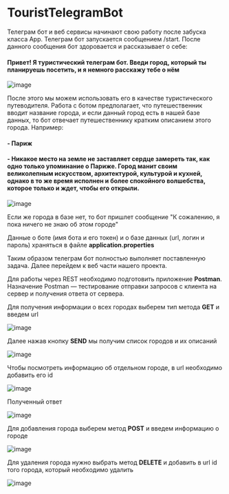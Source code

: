 # TouristTelegramBot

Телеграм бот и веб сервисы начинают свою работу после забуска класса App.
Телеграм бот запускается сообщением /start. После данного сообщения бот здоровается и рассказывает о себе:

#### Привет! Я туристический телеграм бот. Введи город, который ты планируешь посетить, и я немного расскажу тебе о нём

![image](https://user-images.githubusercontent.com/63640670/132995126-7735b818-92d3-4c30-9abf-2812c71759dd.png)

После этого мы можем использовать его в качестве туристического путеводителя.
Работа с ботом предполагает, что путешественник вводит название города, и если данный город есть в нашей базе данных, то бот отвечает путешественнику кратким описанием этого города. Например:

#### - Париж
#### - Никакое место на земле не заставляет сердце замереть так, как одно только упоминание о Париже. Город манит своим великолепным искусством, архитектурой, культурой и кухней, однако в то же время исполнен и более спокойного волшебства, которое только и ждет, чтобы его открыли.

![image](https://user-images.githubusercontent.com/63640670/132995140-5e10eed9-8908-4fa4-bd93-76bf27680aa6.png)

Если же города в базе нет, то бот пришлет сообщение "К сожалению, я пока ничего не знаю об этом городе"

Данные о боте (имя бота и его токен) и о базе данных (url, логин и пароль) храняться в файле **application.properties**

Таким образом телеграм бот полностью выполняет поставленную задача. 
Далее перейдем к веб части нашего проекта.

Для работы через REST необходимо подготовить приложение **Postman**.
Назначение Postman — тестирование отправки запросов с клиента на сервер и получения ответа от сервера.

Для получения информации о всех городах выберем тип метода **GET** и введем url

![image](https://user-images.githubusercontent.com/63640670/132994768-3ec651bb-3345-48b9-a2c6-8ac38aeaec9b.png)

Далее нажав кнопку **SEND** мы получим список городов и их описаний

![image](https://user-images.githubusercontent.com/63640670/132994722-0d4bbda7-0c44-49e3-828e-6f38e619fa38.png)

Чтобы посмотреть информацию об отдельном городе, в url необходимо добавить его id

![image](https://user-images.githubusercontent.com/63640670/132994780-73440242-da1e-4276-87a1-5303c31976fc.png)

Полученный ответ 

![image](https://user-images.githubusercontent.com/63640670/132994788-30e96eea-caf9-439b-a0b9-0baef61cc845.png)

Для добавления города выберем метод **POST** и введем информацию о городе

![image](https://user-images.githubusercontent.com/63640670/132994910-7384a1ce-dc39-4f77-b4e0-7f83f0aed085.png)

Для удаления города нужно выбрать метод **DELETE** и добавить в url id того города, который необходимо удалить

![image](https://user-images.githubusercontent.com/63640670/132995008-efae071d-e751-4620-876d-c436e260f0a7.png)
